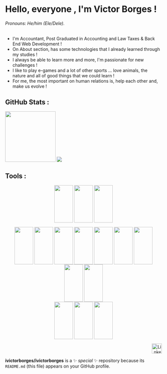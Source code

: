 # Hello, everyone , I'm Victor Borges ! 
###### Pronouns: He/him (Ele/Dele).
- I'm Accountant, Post Graduated in Accounting and Law Taxes & Back End Web Development !
- On About section, has some technologies that I already learned through my studies !
- I always be able to learn more and more, I'm passionate for new challenges !
- I like to play e-games and a lot of other sports ... love animals, the nature and all of good things that we could learn !
- For me, the most important on human relations is, help each other and, make us evolve !


## GitHub Stats :

<div>
  <img height="162cm"
       src="https://github-readme-stats.vercel.app/api?username=ivictorborges&show_icons=true&theme=prussian"/>
  <img
       src="https://github-readme-stats.vercel.app/api/top-langs/?username=ivictorborges&layout=compact&theme=prussian"/>
</div>

## Tools :

<div align="center" style="display: inline_block">
  
  <div>
    <img align="center" height="120" width="60"
      src="https://cdn.jsdelivr.net/gh/devicons/devicon/icons/javascript/javascript-original.svg" />
    <img align="center" height="120" width="60"
      src="https://cdn.jsdelivr.net/gh/devicons/devicon/icons/typescript/typescript-original.svg" />   
    <img align="center" height="120" width="60"
      src="https://cdn.jsdelivr.net/gh/devicons/devicon/icons/python/python-original.svg" />    
  </div>
  
  <img align="center" height="120" width="60" 
    src="https://cdn.jsdelivr.net/gh/devicons/devicon/icons/docker/docker-plain.svg" />
  <img align="center" height="120" width="60"
    src="https://cdn.jsdelivr.net/gh/devicons/devicon/icons/nodejs/nodejs-original.svg" />
  <img align="center" height="120" width="60"
    src="https://cdn.jsdelivr.net/gh/devicons/devicon/icons/css3/css3-original.svg" />
  <img align="center" height="120" width="60"
    src="https://cdn.jsdelivr.net/gh/devicons/devicon/icons/html5/html5-original.svg" />
  <img align="center" height="120" width="60"
    src="https://cdn.jsdelivr.net/gh/devicons/devicon/icons/react/react-original.svg" />
  <img align="center" height="120" width="60" 
    src="https://cdn.jsdelivr.net/gh/devicons/devicon/icons/redux/redux-original.svg" />
  <img align="center" height="120" width="60" 
    src="https://cdn.jsdelivr.net/gh/devicons/devicon/icons/express/express-original.svg" />       
  <img align="center" height="120" width="60" 
    src="https://cdn.jsdelivr.net/gh/devicons/devicon/icons/mysql/mysql-original.svg" />
  <img align="center" height="120" width="60" 
    src="https://cdn.jsdelivr.net/gh/devicons/devicon/icons/mongodb/mongodb-original.svg" />   
  <img align="center" height="120" width="60" 
    src="https://cdn.jsdelivr.net/gh/devicons/devicon/icons/jest/jest-plain.svg" />
  <img align="center" height="120" width="60"
    src="https://cdn.jsdelivr.net/gh/devicons/devicon/icons/mocha/mocha-plain.svg" />
  <img align="center" height="120" width="60"
    src="https://cdn.jsdelivr.net/gh/devicons/devicon/icons/pytest/pytest-original.svg" />
          
</div>

  <div align="right">
    <a href="https://linkedin.com/in/victor-borges-beasolucoes" target="_blank"><img src="https://raw.githubusercontent.com/danielcranney/readme-generator/main/public/icons/socials/linkedin.svg" width="32" height="32" alt="Linkedin"></a>

</div>





**ivictorborges/ivictorborges** is a ✨ _special_ ✨ repository because its `README.md` (this file) appears on your GitHub profile.
